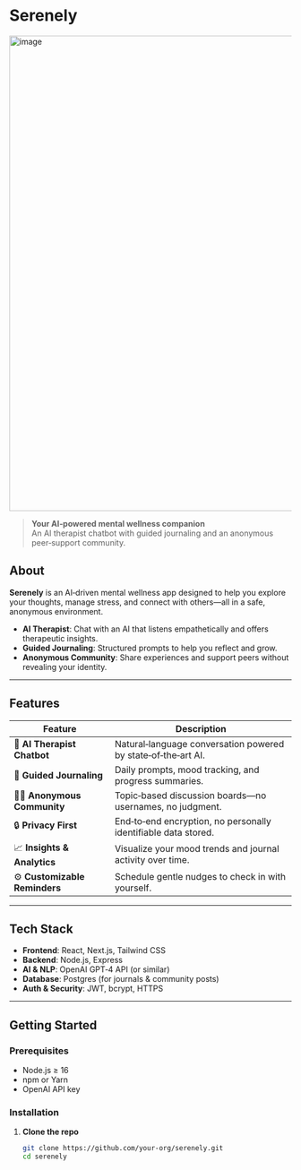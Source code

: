 # Serenely
<img width="849" alt="image" src="https://github.com/user-attachments/assets/62df44cc-b035-4f89-b683-54afe52b4876" />

> **Your AI‑powered mental wellness companion**  
> An AI therapist chatbot with guided journaling and an anonymous peer‑support community.

## About

**Serenely** is an AI‑driven mental wellness app designed to help you explore your thoughts, manage stress, and connect with others—all in a safe, anonymous environment.  

- **AI Therapist**: Chat with an AI that listens empathetically and offers therapeutic insights.  
- **Guided Journaling**: Structured prompts to help you reflect and grow.  
- **Anonymous Community**: Share experiences and support peers without revealing your identity.

---

## Features

| Feature                    | Description                                                                 |
| -------------------------- | --------------------------------------------------------------------------- |
| 🤖 **AI Therapist Chatbot**   | Natural‑language conversation powered by state‑of‑the‑art AI.               |
| 📓 **Guided Journaling**       | Daily prompts, mood tracking, and progress summaries.                      |
| 🕵️‍♂️ **Anonymous Community**  | Topic‑based discussion boards—no usernames, no judgment.                   |
| 🔒 **Privacy First**           | End‑to‑end encryption, no personally identifiable data stored.             |
| 📈 **Insights & Analytics**    | Visualize your mood trends and journal activity over time.                 |
| ⚙️ **Customizable Reminders**  | Schedule gentle nudges to check in with yourself.                          |

---

## Tech Stack

- **Frontend**: React, Next.js, Tailwind CSS  
- **Backend**: Node.js, Express  
- **AI & NLP**: OpenAI GPT‑4 API (or similar)  
- **Database**: Postgres (for journals & community posts)  
- **Auth & Security**: JWT, bcrypt, HTTPS  

---

## Getting Started

### Prerequisites

- Node.js ≥ 16  
- npm or Yarn  
- OpenAI API key  

### Installation

1. **Clone the repo**  
   ```bash
   git clone https://github.com/your‑org/serenely.git
   cd serenely

